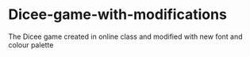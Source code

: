# Dicee-game-with-modifications
The Dicee game created in online class and modified with new font and colour palette
